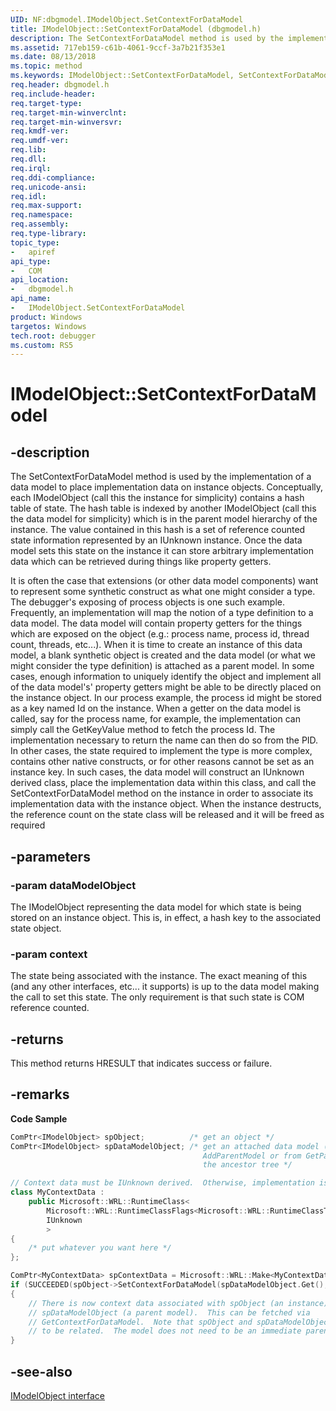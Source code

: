 ```yaml
---
UID: NF:dbgmodel.IModelObject.SetContextForDataModel
title: IModelObject::SetContextForDataModel (dbgmodel.h)
description: The SetContextForDataModel method is used by the implementation of a data model to place implementation data on instance objects.
ms.assetid: 717eb159-c61b-4061-9ccf-3a7b21f353e1
ms.date: 08/13/2018
ms.topic: method
ms.keywords: IModelObject::SetContextForDataModel, SetContextForDataModel, IModelObject.SetContextForDataModel, IModelObject::SetContextForDataModel, IModelObject.SetContextForDataModel
req.header: dbgmodel.h
req.include-header:
req.target-type:
req.target-min-winverclnt:
req.target-min-winversvr:
req.kmdf-ver:
req.umdf-ver:
req.lib:
req.dll:
req.irql: 
req.ddi-compliance:
req.unicode-ansi:
req.idl:
req.max-support:
req.namespace:
req.assembly:
req.type-library: 
topic_type: 
-	apiref
api_type: 
-	COM
api_location: 
-	dbgmodel.h
api_name: 
-	IModelObject.SetContextForDataModel
product: Windows
targetos: Windows
tech.root: debugger
ms.custom: RS5
---
```


# IModelObject::SetContextForDataModel


## -description

The SetContextForDataModel method is used by the implementation of a data model to place implementation data on instance objects. Conceptually, each IModelObject (call this the instance for simplicity) contains a hash table of state. The hash table is indexed by another IModelObject (call this the data model for simplicity) which is in the parent model hierarchy of the instance. The value contained in this hash is a set of reference counted state information represented by an IUnknown instance. Once the data model sets this state on the instance it can store arbitrary implementation data which can be retrieved during things like property getters. 

It is often the case that extensions (or other data model components) want to represent some synthetic construct as what one might consider a type. The debugger's exposing of process objects is one such example. Frequently, an implementation will map the notion of a type definition to a data model. The data model will contain property getters for the things which are exposed on the object (e.g.: process name, process id, thread count, threads, etc...). When it is time to create an instance of this data model, a blank synthetic object is created and the data model (or what we might consider the type definition) is attached as a parent model. In some cases, enough information to uniquely identify the object and implement all of the data model's' property getters might be able to be directly placed on the instance object. In our process example, the process id might be stored as a key named Id on the instance. When a getter on the data model is called, say for the process name, for example, the implementation can simply call the GetKeyValue method to fetch the process Id. The implementation necessary to return the name can then do so from the PID. In other cases, the state required to implement the type is more complex, contains other native constructs, or for other reasons cannot be set as an instance key. In such cases, the data model will construct an IUnknown derived class, place the implementation data within this class, and call the SetContextForDataModel method on the instance in order to associate its implementation data with the instance object. When the instance destructs, the reference count on the state class will be released and it will be freed as required


## -parameters

### -param dataModelObject
The IModelObject representing the data model for which state is being stored on an instance object. This is, in effect, a hash key to the associated state object.

### -param context
The state being associated with the instance. The exact meaning of this (and any other interfaces, etc... it supports) is up to the data model making the call to set this state. The only requirement is that such state is COM reference counted.

## -returns
This method returns HRESULT that indicates success or failure.

## -remarks

**Code Sample**

```cpp
ComPtr<IModelObject> spObject;          /* get an object */
ComPtr<IModelObject> spDataModelObject; /* get an attached data model (from earlier
                                           AddParentModel or from GetParentModel) anywhere in 
                                           the ancestor tree */

// Context data must be IUnknown derived.  Otherwise, implementation is opaque to the data model.
class MyContextData :
    public Microsoft::WRL::RuntimeClass<
        Microsoft::WRL::RuntimeClassFlags<Microsoft::WRL::RuntimeClassType::ClassicCom>,
        IUnknown
        >
{
    /* put whatever you want here */
};

ComPtr<MyContextData> spContextData = Microsoft::WRL::Make<MyContextData>();
if (SUCCEEDED(spObject->SetContextForDataModel(spDataModelObject.Get(), spContextData.Get())))
{
    // There is now context data associated with spObject (an instance) for 
    // spDataModelObject (a parent model).  This can be fetched via
    // GetContextForDataModel.  Note that spObject and spDataModelObject only need t
    // to be related.  The model does not need to be an immediate parent.
}
```


## -see-also

[IModelObject interface](nn-dbgmodel-imodelobject.md)
